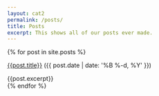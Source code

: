 ```yaml
---
layout: cat2
permalink: /posts/
title: Posts
excerpt: This shows all of our posts ever made.
---
```

{% for post in site.posts %}
<div class='PostBlock'> <p><a href='{{post.url}}'>{{post.title}}</a>    ({{ post.date | date: '%B %-d, %Y' }})</p>
{{post.excerpt}} </div>
{% endfor %}
